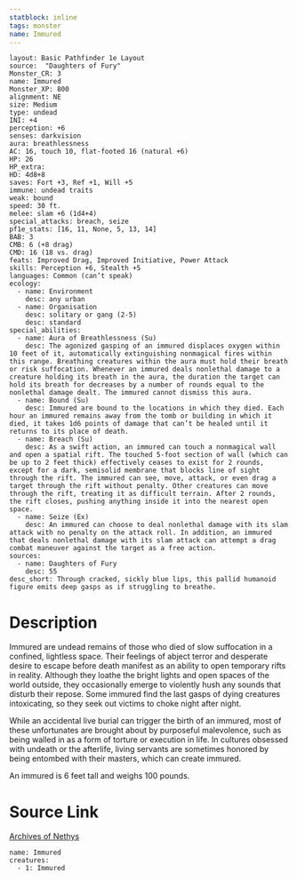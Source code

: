 ```yaml
---
statblock: inline
tags: monster
name: Immured
---
```

```statblock
layout: Basic Pathfinder 1e Layout
source:  "Daughters of Fury"
Monster_CR: 3
name: Immured
Monster_XP: 800
alignment: NE
size: Medium
type: undead
INI: +4
perception: +6
senses: darkvision
aura: breathlessness
AC: 16, touch 10, flat-footed 16 (natural +6)
HP: 26
HP_extra: 
HD: 4d8+8
saves: Fort +3, Ref +1, Will +5
immune: undead traits
weak: bound
speed: 30 ft.
melee: slam +6 (1d4+4)
special_attacks: breach, seize
pf1e_stats: [16, 11, None, 5, 13, 14]
BAB: 3
CMB: 6 (+8 drag)
CMD: 16 (18 vs. drag)
feats: Improved Drag, Improved Initiative, Power Attack
skills: Perception +6, Stealth +5
languages: Common (can’t speak)
ecology:
  - name: Environment
    desc: any urban
  - name: Organisation
    desc: solitary or gang (2-5)
    desc: standard
special_abilities:
  - name: Aura of Breathlessness (Su)
    desc: The agonized gasping of an immured displaces oxygen within 10 feet of it, automatically extinguishing nonmagical fires within this range. Breathing creatures within the aura must hold their breath or risk suffocation. Whenever an immured deals nonlethal damage to a creature holding its breath in the aura, the duration the target can hold its breath for decreases by a number of rounds equal to the nonlethal damage dealt. The immured cannot dismiss this aura.
  - name: Bound (Su)
    desc: Immured are bound to the locations in which they died. Each hour an immured remains away from the tomb or building in which it died, it takes 1d6 points of damage that can’t be healed until it returns to its place of death.
  - name: Breach (Su)
    desc: As a swift action, an immured can touch a nonmagical wall and open a spatial rift. The touched 5-foot section of wall (which can be up to 2 feet thick) effectively ceases to exist for 2 rounds, except for a dark, semisolid membrane that blocks line of sight through the rift. The immured can see, move, attack, or even drag a target through the rift without penalty. Other creatures can move through the rift, treating it as difficult terrain. After 2 rounds, the rift closes, pushing anything inside it into the nearest open space.
  - name: Seize (Ex)
    desc: An immured can choose to deal nonlethal damage with its slam attack with no penalty on the attack roll. In addition, an immured that deals nonlethal damage with its slam attack can attempt a drag combat maneuver against the target as a free action.
sources:
  - name: Daughters of Fury
    desc: 55
desc_short: Through cracked, sickly blue lips, this pallid humanoid figure emits deep gasps as if struggling to breathe.
```
# Description
Immured are undead remains of those who died of slow suffocation in a confined, lightless space. Their feelings of abject terror and desperate desire to escape before death manifest as an ability to open temporary rifts in reality. Although they loathe the bright lights and open spaces of the world outside, they occasionally emerge to violently hush any sounds that disturb their repose. Some immured find the last gasps of dying creatures intoxicating, so they seek out victims to choke night after night.

While an accidental live burial can trigger the birth of an immured, most of these unfortunates are brought about by purposeful malevolence, such as being walled in as a form of torture or execution in life. In cultures obsessed with undeath or the afterlife, living servants are sometimes honored by being entombed with their masters, which can create immured.

An immured is 6 feet tall and weighs 100 pounds.
# Source Link
[Archives of Nethys](https://aonprd.com/MonsterDisplay.aspx?ItemName=Immured)
```encounter-table
name: Immured
creatures:
  - 1: Immured
```
